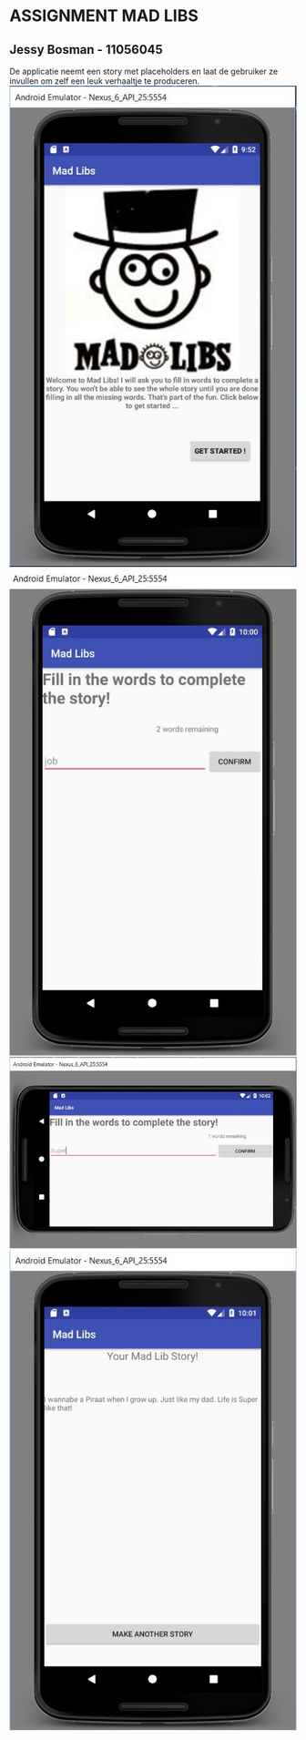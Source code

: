 # ASSIGNMENT MAD LIBS
## Jessy Bosman - 11056045

De applicatie neemt een story met placeholders en laat de gebruiker ze invullen om zelf een leuk verhaaltje te produceren. 
![Alt text](madlib_start.JPG?raw=true)
![Alt text](madlib_2.JPG?raw=true)
![Alt text](madlib_3.JPG?raw=true)
![Alt text](madlib_4.JPG?raw=true)

